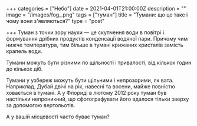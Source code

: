 +++
categories = ["Небо"]
date = 2021-04-01T21:00:00Z
description = ""
image = "/images/fog_.png"
tags = ["туман"]
title = "Тумани: що це таке і чому вони з'являються?"
type = "post"

+++
Туман з точки зору науки — це скупчення води в повітрі і формування дрібних продуктів конденсації водяної пари. Причому чим нижче температура, тим більше в тумані крижаних кристалів замість крапель води.  
  
Тумани можуть бути різними по щільності і тривалості, від кількох годин до кількох діб.  
  
Тумани у узбереж можуть бути щільними і непрозорими, як вата. Наприклад, Дубай двічі на рік, навесні та восени, майже повністю ховається в тумані. А у Флориді в лютому 2012 року туман був настільки непроникний, що сфотографувати його вдалося тільки зверху за допомогою вертольотів.  
  
А у вашій місцевості часто буває туман?